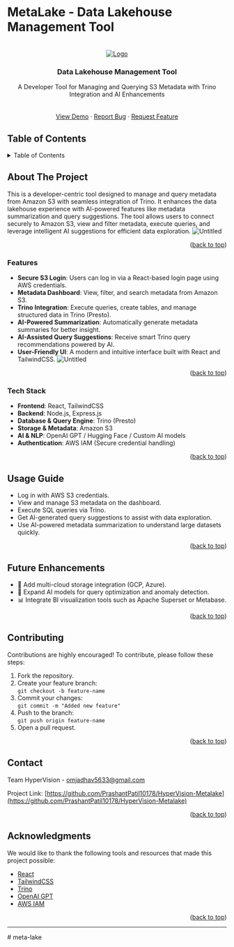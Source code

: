 # MetaLake - Data Lakehouse Management Tool

<br />
<div align="center">
 <a href="#">
    <img src="https://i.ibb.co/7N8Q9rN6/Whats-App-Image-2025-03-29-at-10-56-58-AM.jpg" alt="Logo" style={borderRadius:"10px"}>
  </a>
  <h3 align="center">Data Lakehouse Management Tool</h3>
  <p align="center">
    A Developer Tool for Managing and Querying S3 Metadata with Trino Integration and AI Enhancements
    <br />
    <br />
    <br />
    <a href="https://github.com/your-repo/data-lakehouse-tool">View Demo</a> &middot; 
    <a href="https://github.com/your-repo/data-lakehouse-tool/issues/new?labels=bug&template=bug-report---.md">Report Bug</a> &middot; 
    <a href="https://github.com/your-repo/data-lakehouse-tool/issues/new?labels=enhancement&template=feature-request---.md">Request Feature</a>
  </p>
</div>

## Table of Contents

<details>
  <summary>Table of Contents</summary>
  <ol>
    <li><a href="#about-the-project">About The Project</a>
      <ul>
        <li><a href="#features">Features</a></li>
        <li><a href="#tech-stack">Tech Stack</a></li>
      </ul>
    </li>
    <li><a href="#usage-guide">Usage Guide</a></li>
    <li><a href="#future-enhancements">Future Enhancements</a></li>
    <li><a href="#contributing">Contributing</a></li>
    <li><a href="#contact">Contact</a></li>
  </ol>
</details>

## About The Project

This is a developer-centric tool designed to manage and query metadata from Amazon S3 with seamless integration of Trino. It enhances the data lakehouse experience with AI-powered features like metadata summarization and query suggestions. The tool allows users to connect securely to Amazon S3, view and filter metadata, execute queries, and leverage intelligent AI suggestions for efficient data exploration.
![Untitled](https://github.com/user-attachments/assets/6e42ec77-d1ce-4513-847a-53aaae3b2934)

<p align="right">(<a href="#readme-top">back to top</a>)</p>

### Features

- **Secure S3 Login**: Users can log in via a React-based login page using AWS credentials.
- **Metadata Dashboard**: View, filter, and search metadata from Amazon S3.
- **Trino Integration**: Execute queries, create tables, and manage structured data in Trino (Presto).
- **AI-Powered Summarization**: Automatically generate metadata summaries for better insight.
- **AI-Assisted Query Suggestions**: Receive smart Trino query recommendations powered by AI.
- **User-Friendly UI**: A modern and intuitive interface built with React and TailwindCSS.
  ![Untitled](https://github.com/user-attachments/assets/b601f0aa-cbbf-4717-bddd-559cf7dcfcd7)

<p align="right">(<a href="#readme-top">back to top</a>)</p>

### Tech Stack

- **Frontend**: React, TailwindCSS
- **Backend**: Node.js, Express.js
- **Database & Query Engine**: Trino (Presto)
- **Storage & Metadata**: Amazon S3
- **AI & NLP**: OpenAI GPT / Hugging Face / Custom AI models
- **Authentication**: AWS IAM (Secure credential handling)

<p align="right">(<a href="#readme-top">back to top</a>)</p>

## Usage Guide

- Log in with AWS S3 credentials.
- View and manage S3 metadata on the dashboard.
- Execute SQL queries via Trino.
- Get AI-generated query suggestions to assist with data exploration.
- Use AI-powered metadata summarization to understand large datasets quickly.

<p align="right">(<a href="#readme-top">back to top</a>)</p>

## Future Enhancements

- 🚀 Add multi-cloud storage integration (GCP, Azure).
- 🤖 Expand AI models for query optimization and anomaly detection.
- 📊 Integrate BI visualization tools such as Apache Superset or Metabase.

<p align="right">(<a href="#readme-top">back to top</a>)</p>

## Contributing

Contributions are highly encouraged! To contribute, please follow these steps:

1. Fork the repository.
2. Create your feature branch:  
   `git checkout -b feature-name`
3. Commit your changes:  
   `git commit -m "Added new feature"`
4. Push to the branch:  
   `git push origin feature-name`
5. Open a pull request.

<p align="right">(<a href="#readme-top">back to top</a>)</p>

## Contact

Team HyperVision - omjadhav5633@gmail.com

Project Link: [https://github.com/PrashantPatil10178/HyperVision-Metalake](https://github.com/PrashantPatil10178/HyperVision-Metalake)

<p align="right">(<a href="#readme-top">back to top</a>)</p>

## Acknowledgments

We would like to thank the following tools and resources that made this project possible:

- [React](https://reactjs.org/)
- [TailwindCSS](https://tailwindcss.com/)
- [Trino](https://trino.io/)
- [OpenAI GPT](https://openai.com/)
- [AWS IAM](https://aws.amazon.com/iam/)

<p align="right">(<a href="#readme-top">back to top</a>)</p>

---

[contributors-shield]: https://img.shields.io/github/contributors/your-repo/data-lakehouse-tool.svg?style=for-the-badge
[contributors-url]: https://github.com/your-repo/data-lakehouse-tool/graphs/contributors
[forks-shield]: https://img.shields.io/github/forks/your-repo/data-lakehouse-tool.svg?style=for-the-badge
[forks-url]: https://github.com/your-repo/data-lakehouse-tool/network/members
[stars-shield]: https://img.shields.io/github/stars/your-repo/data-lakehouse-tool.svg?style=for-the-badge
[stars-url]: https://github.com/your-repo/data-lakehouse-tool/stargazers
[issues-shield]: https://img.shields.io/github/issues/your-repo/data-lakehouse-tool.svg?style=for-the-badge
[issues-url]: https://github.com/your-repo/data-lakehouse-tool/issues
[license-shield]: https://img.shields.io/github/license/your-repo/data-lakehouse-tool.svg?style=for-the-badge
[license-url]: https://github.com/your-repo/data-lakehouse-tool/blob/main/LICENSE.txt
[linkedin-shield]: https://img.shields.io/badge/-LinkedIn-black.svg?style=for-the-badge&logo=linkedin&colorB=555
[linkedin-url]: https://linkedin.com/in/your-profile
#   m e t a - l a k e  
 